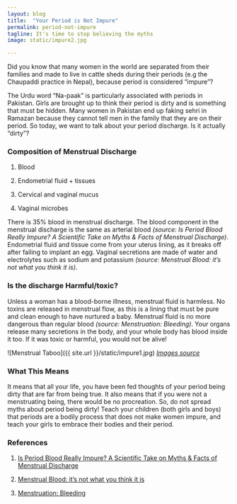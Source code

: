 ```yaml
---
layout: blog
title:  "Your Period is Not Impure"
permalink: period-not-impure
tagline: It's time to stop believing the myths
image: static/impure2.jpg

---
```


Did you know that many women in the world are separated from their families and made to live
in cattle sheds during their periods (e.g the Chaupaddi practice in Nepal), because period is
considered “impure”?

The Urdu word “Na-paak” is particularly associated with periods in Pakistan.
Girls are brought up to think their period is dirty and is something that must be hidden. Many women
in Pakistan end up faking sehri in Ramazan because they cannot tell men in the family that
they are on their period. So today, we want to talk about your period discharge. Is it actually
“dirty”?

### Composition of Menstrual Discharge

1) Blood

2) Endometrial fluid + tissues

3) Cervical and vaginal mucus

4) Vaginal microbes

There is 35% blood in menstrual discharge. The blood component in the menstrual discharge is
the same as arterial blood *(source: Is Period Blood Really Impure? A Scientific Take on Myths &amp; Facts
of Menstrual Discharge)*. Endometrial fluid and tissue come from your uterus lining, as it breaks
off after failing to implant an egg. Vaginal secretions are made of water and electrolytes such as
sodium and potassium *(source: Menstrual Blood: it’s not what you think it is)*.

### Is the discharge Harmful/toxic?

Unless a woman has a blood-borne illness, menstrual fluid is harmless. No toxins are released in
menstrual flow, as this is a lining that must be pure and clean enough to have nurtured a baby.
Menstrual fluid is no more dangerous than regular blood *(source: Menstruation: Bleeding)*.
Your organs release many secretions in the body, and your whole body has blood inside it too. If it
was toxic or harmful, you would not be alive!

![Menstrual Taboo]({{ site.url }}/static/impure1.jpg)
*[Images source](https://www.menstrupedia.com/)*

### What This Means

It means that all your life, you have been fed thoughts of your period being dirty that are far from
being true. It also means that if you were not a menstruating being, there would be no
procreation. So, do not spread myths about period being dirty! Teach your children (both girls
and boys) that periods are a bodily process that does not make women impure, and teach your girls to
embrace their bodies and their period.

### References

1) [Is Period Blood Really Impure? A Scientific Take on Myths &amp; Facts of Menstrual
Discharge](https://feminisminindia.com/2017/05/24/menstrual-blood-impure-scientific-explanation/)

2) [Menstrual Blood: it’s not what you think it is](https://www.plim.fr/en/content/19-about-menstrual-blood#blood)

3) [Menstruation: Bleeding](https://en.wikipedia.org/wiki/Menstruation#Bleeding)